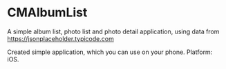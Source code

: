 # CMAlbumList
A simple album list, photo list and photo detail application, using data from https://jsonplaceholder.typicode.com

Created simple application, which you can use on your phone. Platform: iOS. 
